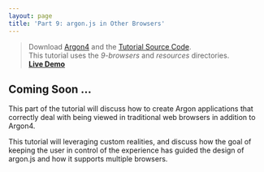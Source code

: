 ```yaml
---
layout: page
title: 'Part 9: argon.js in Other Browsers'
---
```

> Download [Argon4](http://argonjs.io/argon-app) and the [Tutorial Source Code](https://github.com/argonjs/docs/tree/gh-pages/code). <br> This tutorial uses the *9-browsers* and *resources* directories.<br> **[Live Demo](/code/9-browsers)**

## Coming Soon ...

This part of the tutorial will discuss how to create Argon applications that correctly deal with being viewed in traditional web browsers in addition to Argon4.  

This tutorial will leveraging custom realities, and discuss how the goal of keeping the user in control of the experience has guided the design of argon.js and how it supports multiple browsers.

